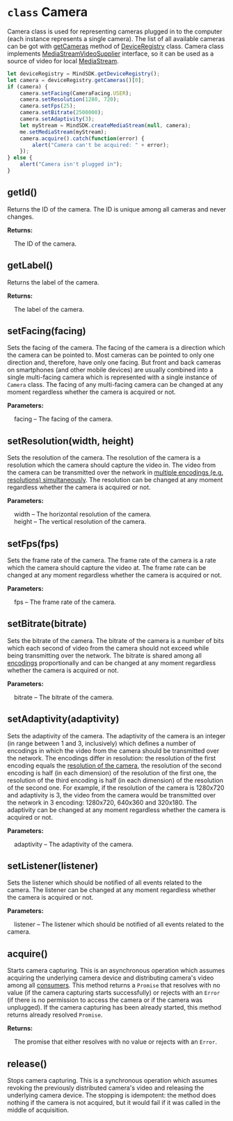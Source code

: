 # `class` Camera

Camera class is used for representing cameras plugged in to the computer (each instance represents a single camera).
The list of all available cameras can be got with [getCameras](DeviceRegistry#getcameras) method of
[DeviceRegistry](DeviceRegistry) class. Camera class implements [MediaStreamVideoSupplier](MediaStreamVideoSupplier.md) interface,
so it can be used as a source of video for local [MediaStream](MediaStream.md).

```javascript
let deviceRegistry = MindSDK.getDeviceRegistry();
let camera = deviceRegistry.getCameras()[0];
if (camera) {
    camera.setFacing(CameraFacing.USER);
    camera.setResolution(1280, 720);
    camera.setFps(25);
    camera.setBitrate(2500000);
    camera.setAdaptivity(3);
    let myStream = MindSDK.createMediaStream(null, camera);
    me.setMediaStream(myStream);
    camera.acquire().catch(function(error) {
        alert("Camera can't be acquired: " + error);
    });
} else {
    alert("Camera isn't plugged in");
}
```

## getId()

Returns the ID of the camera. The ID is unique among all cameras and never changes.

**Returns:**

&nbsp;&nbsp;&nbsp;&nbsp;The ID of the camera.

## getLabel()

Returns the label of the camera.

**Returns:**

&nbsp;&nbsp;&nbsp;&nbsp;The label of the camera.

## setFacing(facing)

Sets the facing of the camera. The facing of the camera is a direction which the camera can be pointed to. Most cameras
can be pointed to only one direction and, therefore, have only one facing. But front and back cameras on smartphones
(and other mobile devices) are usually combined into a single multi-facing camera which is represented with a single
instance of `Camera` class. The facing of any multi-facing camera can be changed at any moment regardless whether the
camera is acquired or not.

**Parameters:**

&nbsp;&nbsp;&nbsp;&nbsp;facing – The facing of the camera.

## setResolution(width, height)

Sets the resolution of the camera. The resolution of the camera is a resolution which the camera should capture the
video in. The video from the camera can be transmitted over the network in
[multiple encodings (e.g. resolutions) simultaneously](#setadaptivityadaptivity). The resolution can be changed at any
moment regardless whether the camera is acquired or not.

**Parameters:**

&nbsp;&nbsp;&nbsp;&nbsp;width – The horizontal resolution of the camera.  
&nbsp;&nbsp;&nbsp;&nbsp;height – The vertical resolution of the camera.

## setFps(fps)

Sets the frame rate of the camera. The frame rate of the camera is a rate which the camera should capture the video at.
The frame rate can be changed at any moment regardless whether the camera is acquired or not.

**Parameters:**

&nbsp;&nbsp;&nbsp;&nbsp;fps – The frame rate of the camera.

## setBitrate(bitrate)

Sets the bitrate of the camera. The bitrate of the camera is a number of bits which each second of video from the
camera should not exceed while being transmitting over the network. The bitrate is shared among all
[encodings](#setadaptivityadaptivity) proportionally and can be changed at any moment regardless whether the camera is
acquired or not.

**Parameters:**

&nbsp;&nbsp;&nbsp;&nbsp;bitrate – The bitrate of the camera.

## setAdaptivity(adaptivity)

Sets the adaptivity of the camera. The adaptivity of the camera is an integer (in range between 1 and 3, inclusively)
which defines a number of encodings in which the video from the camera should be transmitted over the network. The
encodings differ in resolution: the resolution of the first encoding equals the
[resolution of the camera](#setresolutionwidth-height), the resolution of the second encoding is half (in each
dimension) of the resolution of the first one, the resolution of the third encoding is half (in each dimension) of the
resolution of the second one. For example, if the resolution of the camera is 1280x720 and adaptivity is 3, the video
from the camera would be transmitted over the network in 3 encoding: 1280x720, 640x360 and 320x180. The adaptivity can
be changed at any moment regardless whether the camera is acquired or not.

**Parameters:**

&nbsp;&nbsp;&nbsp;&nbsp;adaptivity – The adaptivity of the camera.

## setListener(listener)

Sets the listener which should be notified of all events related to the camera. The listener can be changed at any
moment regardless whether the camera is acquired or not.

**Parameters:**

&nbsp;&nbsp;&nbsp;&nbsp;listener – The listener which should be notified of all events related to the camera.

## acquire()

Starts camera capturing. This is an asynchronous operation which assumes acquiring the underlying camera device and
distributing camera's video among all [consumers](MediaStream.md). This method returns a `Promise` that resolves with
no value (if the camera capturing starts successfully) or rejects with an `Error` (if there is no permission to access
the camera or if the camera was unplugged). If the camera capturing has been already started, this method returns
already resolved `Promise`.

**Returns:**

&nbsp;&nbsp;&nbsp;&nbsp;The promise that either resolves with no value or rejects with an `Error`.

## release()

Stops camera capturing. This is a synchronous operation which assumes revoking the previously distributed camera's
video and releasing the underlying camera device. The stopping is idempotent: the method does nothing if the camera is
not acquired, but it would fail if it was called in the middle of acquisition.
